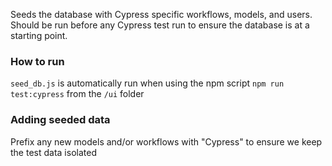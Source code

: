 Seeds the database with Cypress specific workflows, models, and users. Should be run before any Cypress test run to ensure the database is at a starting point.

### How to run

`seed_db.js` is automatically run when using the npm script `npm run test:cypress` from the `/ui` folder

### Adding seeded data

Prefix any new models and/or workflows with "Cypress" to ensure we keep the test data isolated
